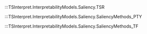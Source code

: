 :::TSInterpret.InterpretabilityModels.Saliency.TSR

:::TSInterpret.InterpretabilityModels.Saliency.SaliencyMethods_PTY

:::TSInterpret.InterpretabilityModels.Saliency.SaliencyMethods_TF